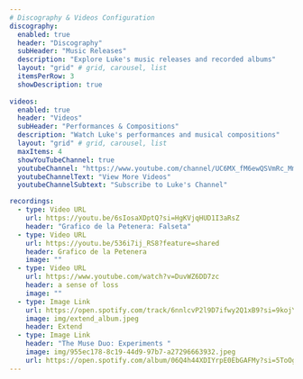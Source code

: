 ```yaml
---
# Discography & Videos Configuration
discography:
  enabled: true
  header: "Discography"
  subHeader: "Music Releases"
  description: "Explore Luke's music releases and recorded albums"
  layout: "grid" # grid, carousel, list
  itemsPerRow: 3
  showDescription: true
  
videos:
  enabled: true  
  header: "Videos"
  subHeader: "Performances & Compositions"
  description: "Watch Luke's performances and musical compositions"
  layout: "grid" # grid, carousel, list
  maxItems: 4
  showYouTubeChannel: true
  youtubeChannel: "https://www.youtube.com/channel/UC6MX_fM6ewQSVmRc_Mmlr9g"
  youtubeChannelText: "View More Videos"
  youtubeChannelSubtext: "Subscribe to Luke's Channel"

recordings:
  - type: Video URL
    url: https://youtu.be/6sIosaXDptQ?si=HgKVjqHUD1I3aRsZ
    header: "Grafico de la Petenera: Falseta"
  - type: Video URL
    url: https://youtu.be/536i7ij_RS8?feature=shared
    header: Grafico de la Petenera
    image: ""
  - type: Video URL
    url: https://www.youtube.com/watch?v=DuvWZ6DD7zc
    header: a sense of loss
    image: ""
  - type: Image Link
    url: https://open.spotify.com/track/6nnlcvP2l9D7ifwy2Q1xB9?si=9kojYanAQAya5vpBSV7jSA
    image: img/extend_album.jpeg
    header: Extend
  - type: Image Link
    header: "The Muse Duo: Experiments "
    image: img/955ec178-8c19-44d9-97b7-a27296663932.jpeg
    url: https://open.spotify.com/album/06Q4h44XDIYrpE0EbGAFMy?si=5ToOgGroT6y0MwgIliEZFg
---
```

